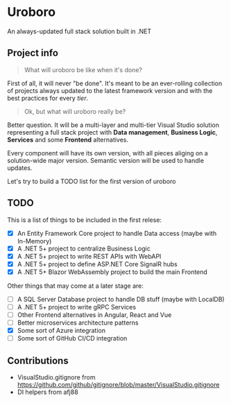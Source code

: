 # Uroboro
An always-updated full stack solution built in .NET

## Project info
> What will uroboro be like when it's done?

First of all, it will never "be done".
It's meant to be an ever-rolling collection of projects always updated to the latest framework version and with the best practices for every *tier*.

> Ok, but what will uroboro really be?

Better question.
It will be a multi-layer and multi-tier Visual Studio solution representing a full stack project with **Data management**, **Business Logic**, **Services** and some **Frontend** alternatives. 

Every component will have its own version, with all pieces aliging on a solution-wide major version.
Semantic version will be used to handle updates.

Let's try to build a TODO list for the first version of uroboro

## TODO
This is a list of things to be included in the first relese:
- [x] An Entity Framework Core project to handle Data access (maybe with In-Memory)
- [x] A .NET 5+ project to centralize Business Logic
- [x] A .NET 5+ project to write REST APIs with WebAPI
- [x] A .NET 5+ project to define ASP.NET Core SignalR hubs
- [x] A .NET 5+ Blazor WebAssembly project to build the main Frontend

Other things that may come at a later stage are:
- [ ] A SQL Server Database project to handle DB stuff (maybe with LocalDB)
- [ ] A .NET 5+ project to write gRPC Services
- [ ] Other Frontend alternatives in Angular, React and Vue
- [ ] Better microservices architecture patterns
- [x] Some sort of Azure integration
- [ ] Some sort of GitHub CI/CD integration

## Contributions
- VisualStudio.gitignore from https://github.com/github/gitignore/blob/master/VisualStudio.gitignore
- DI helpers from afj88